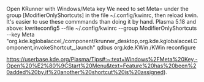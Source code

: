 Open KRunner with Windows/Meta key
We need to set Meta= under the group [ModifierOnlyShortcuts] in the file ~/.config/kwinrc, then reload kwin.
It's easier to use these commmands than doing it by hand.
Plasma 5.18 and above:
kwriteconfig5 --file ~/.config/kwinrc --group ModifierOnlyShortcuts --key Meta "org.kde.kglobalaccel,/component/krunner_desktop,org.kde.kglobalaccel.Component,invokeShortcut,_launch"
qdbus org.kde.KWin /KWin reconfigure

https://userbase.kde.org/Plasma/Tips#:~:text=Windows%2FMeta%20Key,-Open%20%E2%80%9CStart%20Menu&text=Feature%20has%20been%20added%20by,if%20another%20shortcut%20is%20assigned).